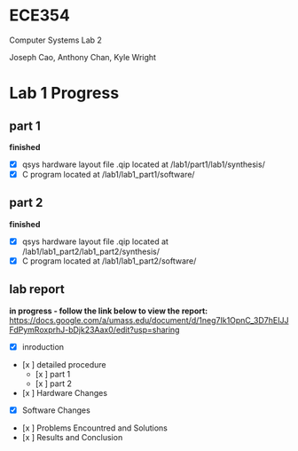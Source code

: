 # ECE354
Computer Systems Lab 2

Joseph Cao, Anthony Chan, Kyle Wright

# Lab 1 Progress
## part 1 
  **finished**

  - [x] qsys hardware layout file .qip located at /lab1/part1/lab1/synthesis/
  - [x] C program located at /lab1/lab1_part1/software/  

## part 2 
  **finished**

  - [x] qsys hardware layout file .qip located at /lab1/lab1_part2/lab1_part2/synthesis/
  - [x] C program located at /lab1/lab1_part2/software/
  
## lab report
  **in progress - follow the link below to view the report:** 
  https://docs.google.com/a/umass.edu/document/d/1neg7Ik1OpnC_3D7hEIJJFdPymRoxprhJ-bDjk23Aax0/edit?usp=sharing
  
  - [x] inroduction
  - [x ] detailed procedure
    - [x ] part 1
    - [x ] part 2
  - [x ] Hardware Changes
  - [x] Software Changes
  - [x ] Problems Encountred and Solutions
  - [x ] Results and Conclusion

  
  
